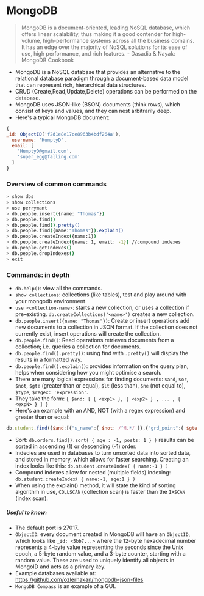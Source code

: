 # MongoDB

> MongoDB is a document-oriented, leading NoSQL database, which offers linear scalability, thus making it a good contender for high-volume, high-performance systems across all the business domains. It has an edge over the majority of NoSQL solutions for its ease of use, high performance, and rich features. - Dasadia & Nayak: MongoDB Cookbook

- MongoDB is a NoSQL database that provides an alternative to the relational database paradigm through a document-based data model that can represent rich, hierarchical data structures.
- CRUD (Create,Read,Update,Delete) operations can be performed on the database.
- MongoDB uses JSON-like (BSON) documents (think rows), which consist of keys and values, and they can nest arbitrarily deep.
- Here's a typical MongoDB document:
```js
{
_id: ObjectID('f2d1e8e17ce8963b4bdf264a'),
  username: 'HumptyD',
  email: [
    'HumptyD@gmail.com',
    'super_egg@falling.com'
  ]
}
```

### Overview of common commands

```sh
> show dbs
> show collections
> use perrymant
> db.people.insert({name: "Thomas"})
> db.people.find()
> db.people.find().pretty()
> db.people.find({name:"Thomas"}).explain()
> db.people.createIndex({name:1})
> db.people.createIndex({name: 1, email: -1}) //compound indexes
> db.people.getIndexes()
> db.people.dropIndexes()
> exit
```

### Commands: in depth

- `db.help()`: view all the commands.
- `show collections`: collections (like tables), test and play around with your mongodb environment
- `use <collection-name>`: starts a new collection, or uses a collection if pre-existing. `db.createCollections('<name>')` creates a new collection.
- `db.people.insert({name: "Thomas"})`: Create or insert operations add new documents to a collection in JSON format. If the collection does not currently exist, insert operations will create the collection.
- `db.people.find()`: Read operations retrieves documents from a collection; i.e. queries a collection for documents.
- `db.people.find().pretty()`: using find with `.pretty()` will display the results in a formatted way.
- `db.people.find().explain()`: provides information on the query plan, helps when considering how you might optimise a search.
- There are many logical expressions for finding documents: `$and`, `$or`, `$not`, `$gte` (greater than or equal), `$lt` (less than), `$ne` (not equal to), `$type`, `$regex: 'expression'`.
- They take the form: `{ $and: [ { <exp1> }, { <exp2> } , ... , { <expN> } ] }`
- Here's an example with an AND, NOT (with a regex expression) and greater than or equal:
```js
db.student.find({$and:[{"s_name":{ $not: /^M.*/ }},{"grd_point":{ $gte: 31 }},{"class":"VI"}]}).pretty();
```
- Sort: `db.orders.find().sort( { age : -1, posts: 1 } )` results can be sorted in ascending (1) or descending (-1) order.
- Indecies are used in databases to turn unsorted data into sorted data, and stored in memory, which allows for faster searching. Creating an index looks like this: `db.student.createIndex( { name:-1 } )`
- Compound indexes allow for nested (multiple fields) indexing: `db.student.createIndex( { name:-1, age:1 } )`
- When using the explain() method, it will state the kind of sorting algorithm in use, `COLLSCAN` (collection scan) is faster than the `IXSCAN` (index scan).

##### Useful to know:

- The default port is 27017.
- `ObjectID`: every document created in MongoDB will have an `ObjectID`, which looks like `_id: <5bb7...>` where the 12-byte hexadecimal number represents a 4-byte value representing the seconds since the Unix epoch, a 5-byte random value, and a 3-byte counter, starting with a random value. These are used to uniquely identify all objects in MongoID and acts as a primary key.
- Example databases available at: https://github.com/ozlerhakan/mongodb-json-files
- `MongoDB Compass` is an example of a GUI.

